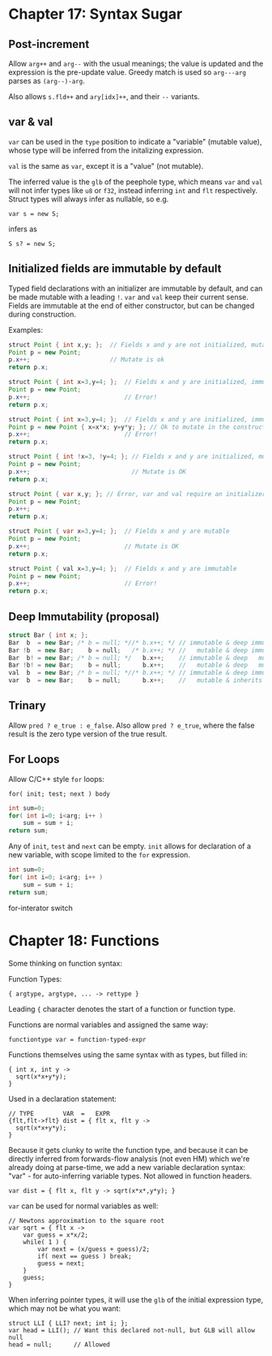 # Chapter 17: Syntax Sugar


## Post-increment

Allow `arg++` and `arg--` with the usual meanings; the value is updated and the
expression is the pre-update value.  Greedy match is used so `arg---arg` parses
as `(arg--)-arg`.

Also allows `s.fld++` and `ary[idx]++`, and their `--` variants.


## var & val

`var` can be used in the `type` position to indicate a "variable" (mutable
value), whose type will be inferred from the initalizing expression.

`val` is the same as `var`, except it is a "value" (not mutable).

The inferred value is the `glb` of the peephole type, which means `var` and
`val` will not infer types like `u8` or `f32`, instead inferring `int` and
`flt` respectively.  Struct types will always infer as nullable, so e.g. 

`var s = new S;` 

infers as

`S s? = new S;`


## Initialized fields are immutable by default

Typed field declarations with an initializer are immutable by default, and can
be made mutable with a leading `!`.  `var` and `val` keep their current sense.
Fields are immutable at the end of either constructor, but can be changed
during construction.


Examples:


```java
struct Point { int x,y; };  // Fields x and y are not initialized, mutable
Point p = new Point;
p.x++;                      // Mutate is ok
return p.x;
```

```java
struct Point { int x=3,y=4; };  // Fields x and y are initialized, immutable
Point p = new Point;
p.x++;                          // Error!
return p.x;
```

```java
struct Point { int x=3,y=4; };  // Fields x and y are initialized, immutable
Point p = new Point { x=x*x; y=y*y; }; // Ok to mutate in the constructor
p.x++;                          // Error!
return p.x;
```

```java
struct Point { int !x=3, !y=4; }; // Fields x and y are initialized, mutable
Point p = new Point; 
p.x++;                            // Mutate is OK
return p.x;
```

```java
struct Point { var x,y; }; // Error, var and val require an initializer
Point p = new Point; 
p.x++;
return p.x;
```

```java
struct Point { var x=3,y=4; };  // Fields x and y are mutable
Point p = new Point; 
p.x++;                          // Mutate is OK
return p.x;
```

```java
struct Point { val x=3,y=4; };  // Fields x and y are immutable
Point p = new Point; 
p.x++;                          // Error!
return p.x;
```


## Deep Immutability (proposal)

```cpp
struct Bar { int x; };
Bar  b  = new Bar; /* b = null; *//* b.x++; */ // immutable & deep immutable
Bar !b  = new Bar;    b = null;   /* b.x++; */ //   mutable & deep immutable
Bar  b! = new Bar; /* b = null; */   b.x++;    // immutable & deep   mutable
Bar !b! = new Bar;    b = null;      b.x++;    //   mutable & deep   mutable (ignoring NPE)
val  b  = new Bar; /* b = null; *//* b.x++; */ // immutable & deep immutable
var  b  = new Bar;    b = null;      b.x++;    //   mutable & inherits deep mutability from RHS
```


## Trinary

Allow `pred ? e_true : e_false`.  Also allow `pred ? e_true`, where the false result
is the zero type version of the true result.


## For Loops

Allow C/C++ style `for` loops:

`for( init; test; next ) body`

```cpp
int sum=0;
for( int i=0; i<arg; i++ )
    sum = sum + i;
return sum;
```

Any of `init`, `test` and `next` can be empty.
`init` allows for declaration of a new variable, with scope limited to the `for` expression.

```cpp
int sum=0;
for( int i=0; i<arg; i++ )
    sum = sum + i;
return sum;
```




for-interator
switch





# Chapter 18: Functions

Some thinking on function syntax:

Function Types:
```
{ argtype, argtype, ... -> rettype }
```

Leading `{` character denotes the start of a function or function type.

Functions are normal variables and assigned the same way:

```functiontype var = function-typed-expr```

Functions themselves using the same syntax with as types, but filled in:

```
{ int x, int y ->
  sqrt(x*x+y*y);
}
```

Used in a declaration statement:
```
// TYPE        VAR  =   EXPR
{flt,flt->flt} dist = { flt x, flt y ->
  sqrt(x*x+y*y);
}
```

Because it gets clunky to write the function type, and because it can be
directly inferred from forwards-flow analysis (not even HM) which we're already
doing at parse-time, we add a new variable declaration syntax: "var" - for
auto-inferring variable types.  Not allowed in function headers.
```
var dist = { flt x, flt y -> sqrt(x*x*,y*y); }
```

`var` can be used for normal variables as well:

```
// Newtons approximation to the square root
var sqrt = { flt x ->
    var guess = x*x/2;
    while( 1 ) {
        var next = (x/guess + guess)/2;
        if( next == guess ) break;
        guess = next;
    }
    guess;
}
```

When inferring pointer types, it will use the `glb` of the initial expression
type, which may not be what you want:

```
struct LLI { LLI? next; int i; };
var head = LLI(); // Want this declared not-null, but GLB will allow null
head = null;      // Allowed
```